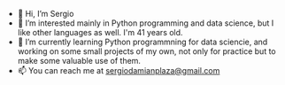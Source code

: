 - 👋 Hi, I’m Sergio
- 👀 I’m interested mainly in Python programming and data science, but I like other languages as well. I'm 41 years old.
- 🌱 I’m currently learning Python programmning for data sciencie, and working on some small projects of my own, not only for practice but to make some valuable use of them.
- 📫 You can reach me at sergiodamianplaza@gmail.com
